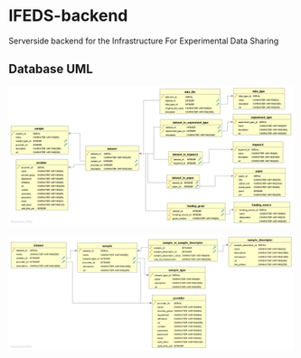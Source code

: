 # IFEDS-backend
Serverside backend for the Infrastructure For Experimental Data Sharing

## Database UML

![alt text](db/Dataset_section.png)

![alt text](db/Sample_section.png)

